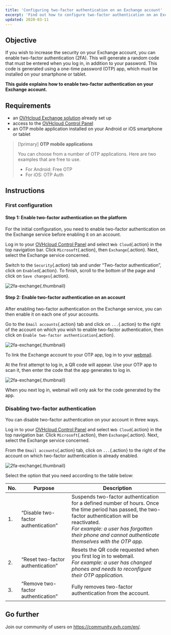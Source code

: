 ```yaml
---
title: 'Configuring two-factor authentication on an Exchange account'
excerpt: 'Find out how to configure two-factor authentication on an Exchange account'
updated: 2020-03-11
---
```


## Objective

If you wish to increase the security on your Exchange account, you can enable two-factor authentication (2FA). This will generate a random code that must be entered when you log in, in addition to your password. This code is generated using a one-time password (OTP) app, which must be installed on your smartphone or tablet.

**This guide explains how to enable two-factor authentication on your Exchange account.**

## Requirements

- an [OVHcloud Exchange solution](https://www.ovhcloud.com/en-gb/emails/hosted-exchange/) already set up
- access to the [OVHcloud Control Panel](https://www.ovh.com/auth/?action=gotomanager&from=https://www.ovh.co.uk/&ovhSubsidiary=GB)
- an OTP mobile application installed on your Android or iOS smartphone or tablet

> [!primary]
>**OTP mobile applications**
>
> You can choose from a number of OTP applications. Here are two examples that are free to use.
> 
> - For Android: Free OTP
> - For iOS: OTP Auth
> 

## Instructions

### First configuration

#### Step 1: Enable two-factor authentication on the platform 

For the initial configuration, you need to enable two-factor authentication on the Exchange service before enabling it on an account.

Log in to your [OVHcloud Control Panel](https://www.ovh.com/auth/?action=gotomanager&from=https://www.ovh.co.uk/&ovhSubsidiary=GB) and select `Web Cloud`{.action} in the top navigation bar. Click `Microsoft`{.action}, then `Exchange`{.action}. Next, select the Exchange service concerned.

Switch to the `Security`{.action} tab and under “Two-factor authentication”, click on `Enabled`{.action}. To finish, scroll to the bottom of the page and click on `Save changes`{.action}.

![2fa-exchange](2fa-exchange.gif){.thumbnail}

#### Step 2: Enable two-factor authentication on an account

After enabling two-factor authentication on the Exchange service, you can then enable it on each one of your accounts.

Go to the `Email accounts`{.action} tab and click on `...`{.action} to the right of the account on which you wish to enable two-factor authentication, then click on `Enable two-factor authentication`{.action}.

![2fa-exchange](2fa-exchange-01.png){.thumbnail}

To link the Exchange account to your OTP app, log in to your [webmail](https://www.ovh.co.uk/mail/).

At the first attempt to log in, a QR code will appear. Use your OTP app to scan it, then enter the code that the app generates to log in.

![2fa-exchange](2fa-exchange-02.png){.thumbnail}

When you next log in, webmail will only ask for the code generated by the app.

### Disabling two-factor authentication

You can disable two-factor authentication on your account in three ways.

Log in to your [OVHcloud Control Panel](https://www.ovh.com/auth/?action=gotomanager&from=https://www.ovh.co.uk/&ovhSubsidiary=GB) and select `Web Cloud`{.action} in the top navigation bar. Click `Microsoft`{.action}, then `Exchange`{.action}. Next, select the Exchange service concerned.

From the `Email accounts`{.action} tab, click on `...`{.action} to the right of the account on which two-factor authentication is already enabled.

![2fa-exchange](2fa-exchange-04.png){.thumbnail}

Select the option that you need according to the table below:

| No.                 	| Purpose    | Description                                                                                                        	
|----------------------------------	|------------------|------------------|
| 1. | “Disable two-factor authentication” | Suspends two-factor authentication for a defined number of hours. Once the time period has passed, the two-factor authentication will be reactivated. <br> *For example: a user has forgotten their phone and cannot authenticate themselves with the OTP app.*   |
| 2. | “Reset two-factor authentication” | Resets the QR code requested when you first log in to webmail.<br> *For example: a user has changed phones and needs to reconfigure their OTP application.* |
| 3. | “Remove two-factor authentication” | Fully removes two-factor authentication from the account. | 

## Go further

Join our community of users on <https://community.ovh.com/en/>.
